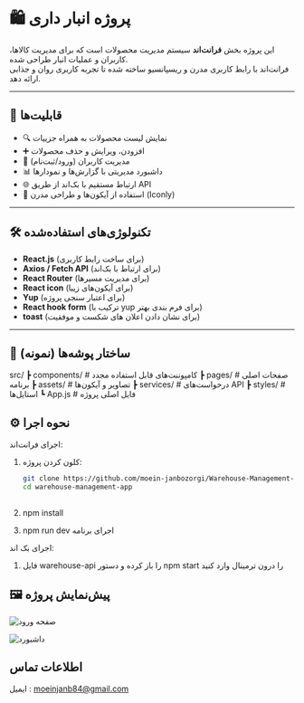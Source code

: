 # 🛍️ پروژه انبار داری 

این پروژه بخش **فرانت‌اند** سیستم مدیریت محصولات است که برای مدیریت کالاها، کاربران و عملیات انبار طراحی شده.  
فرانت‌اند با رابط کاربری مدرن و ریسپانسیو ساخته شده تا تجربه کاربری روان و جذابی ارائه دهد.  

---

## 🚀 قابلیت‌ها
- 🔍 نمایش لیست محصولات به همراه جزییات  
- ➕ افزودن، ویرایش و حذف محصولات  
- 👤 مدیریت کاربران (ورود/ثبت‌نام)  
- 📊 داشبورد مدیریتی با گزارش‌ها و نمودارها  
- 🌐 ارتباط مستقیم با بک‌اند از طریق API  
- 🎨 استفاده از آیکون‌ها و طراحی مدرن (Iconly)

---

## 🛠️ تکنولوژی‌های استفاده‌شده
- **React.js**    (برای ساخت رابط کاربری)  
- **Axios / Fetch API** (برای ارتباط با بک‌اند)  
- **React Router** (برای مدیریت مسیرها)  
- **React icon** (برای آیکون‌های زیبا)  
-   **Yup**      (برای اعتبار سنجی پروژه)
-  **React hook form**  (ترکیب با yup برای فرم بندی بهتر)
- **toast**      (برای نشان دادن اعلان های شکست و موفقیت)
---

## 📂  ساختار پوشه‌ها (نمونه)

src/
 ┣ components/       # کامپوننت‌های قابل استفاده مجدد
 ┣ pages/            # صفحات اصلی برنامه
 ┣ assets/           # تصاویر و آیکون‌ها
 ┣ services/         # درخواست‌های API
 ┣ styles/           # استایل‌ها
 ┗ App.js            # فایل اصلی پروژه


## ⚙️ نحوه اجرا

اجرای فرانت‌اند:

1. کلون کردن پروژه:
   ```bash
   git clone https://github.com/moein-janbozorgi/Warehouse-Management-App.git
   cd warehouse-management-app
  
2. npm install

3. npm run dev اجرای برنامه

اجرای بک اند:

1. فایل warehouse-api را باز کرده  و دستور 
npm start را درون ترمینال وارد کنید

## 🖼️ پیش‌نمایش پروژه

![صفحه ورود](https://i.imgur.com/SuZko0s.png)

![داشبورد](https://i.imgur.com/lvrkjdi.png)

## اطلاعات تماس

ایمیل : moeinjanb84@gmail.com


